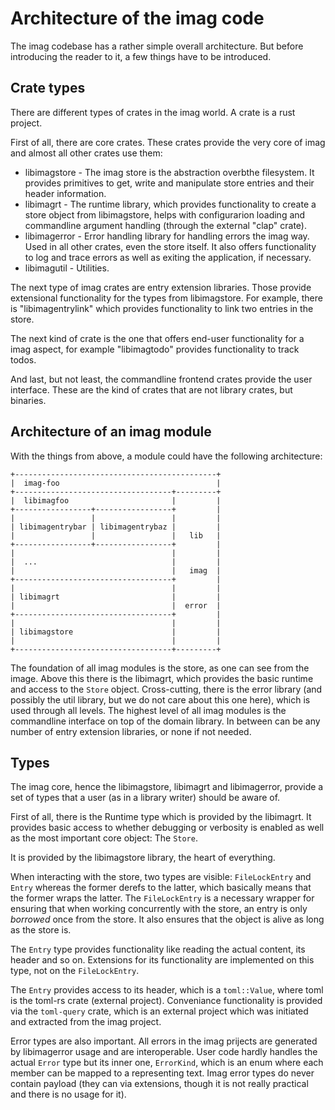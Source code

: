 # Architecture of the imag code

The imag codebase has a rather simple overall architecture. But before introducing the reader to it, a few things have to be introduced.

## Crate types

There are different types of crates in the imag world. A crate is a rust project.

First of all, there are core crates. These crates provide the very core of imag and almost all other crates use them:

* libimagstore - The imag store is the abstraction overbthe filesystem. It provides primitives to get, write and manipulate store entries and their header information.
* libimagrt - The runtime library, which provides functionality to create a store object from libimagstore, helps with configurarion loading and commandline argument handling (through the external "clap" crate).
* libimagerror - Error handling library for handling errors the imag way. Used in all other crates, even the store itself. It also offers functionality to log and trace errors as well as exiting the application, if necessary.
* libimagutil - Utilities.

The next type of imag crates are entry extension libraries. Those provide extensional functionality for the types from libimagstore. For example, there is "libimagentrylink" which provides functionality to link two entries in the store.

The next kind of crate is the one that offers end-user functionality for a imag aspect, for example "libimagtodo" provides functionality to track todos.

And last, but not least, the commandline frontend crates provide the user interface. These are the kind of crates that are not library crates, but binaries.

## Architecture of an imag module

With the things from above, a module could have the following architecture:

```
+---------------------------------------------+
|  imag-foo                                   |
+-----------------------------------+---------+
|  libimagfoo                       |         |
+-----------------+-----------------+         |
|                 |                 |         |
| libimagentrybar | libimagentrybaz |         |
|                 |                 |   lib   |
+-----------------+-----------------+         |
|                                   |         |
|  ...                              |         |
|                                   |   imag  |
+-----------------------------------+         |
|                                   |         |
| libimagrt                         |         |
|                                   |  error  |
+-----------------------------------+         |
|                                   |         |
| libimagstore                      |         |
|                                   |         |
+-----------------------------------+---------+
```

The foundation of all imag modules is the store, as one can see from the image. Above this there is the libimagrt, which provides the basic runtime and access to the `Store` object. Cross-cutting, there is the error library (and possibly the util library, but we do not care about this one here), which is used through all levels. The highest level of all imag modules is the commandline interface on top of the domain library.
In between can be any number of entry extension libraries, or none if not needed.

## Types

The imag core, hence the libimagstore, libimagrt and libimagerror, provide a set of types that a user (as in a library writer) should be aware of.

First of all, there is the Runtime type which is provided by the libimagrt. It provides basic access to whether debugging or verbosity is enabled as well as the most important core object: The `Store`.

It is provided by the libimagstore library, the heart of everything.

When interacting with the store, two types are visible: `FileLockEntry` and `Entry` whereas the former derefs to the latter, which basically means that the former wraps the latter.
The `FileLockEntry` is a necessary wrapper for ensuring that when working concurrently with the store, an entry is only _borrowed_ once from the store. It also ensures that the object is alive as long as the store is.

The `Entry` type provides functionality like reading the actual content, its header and so on. Extensions for its functionality are implemented on this type, not on the `FileLockEntry`.

The `Entry` provides access to its header, which is a `toml::Value`, where toml is the toml-rs crate (external project). Conveniance functionality is provided via the `toml-query` crate, which is an external project which was initiated and extracted from the imag project.

Error types are also important. All errors in the imag prijects are generated by libimagerror usage and are interoperable. User code hardly handles the actual `Error` type but its inner one, `ErrorKind`, which is an enum where each member can be mapped to a representing text. Imag error types do never contain payload (they can via extensions, though it is not really practical and there is no usage for it).
